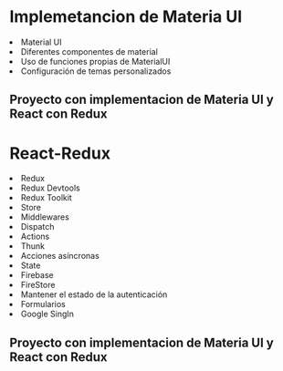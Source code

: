 <h1>Implemetancion de Materia UI</h1>
<li>Material UI</li>
<li>Diferentes componentes de material</li>
<li>Uso de funciones propias de MaterialUI</li>
<li>Configuración de temas personalizados</li>

<h2>Proyecto con implementacion de Materia UI y React con Redux</h2>
<h1>React-Redux</h1>
<li>Redux</li>
<li>Redux Devtools</li>
<li>Redux Toolkit</li>
<li>Store</li>
<li>Middlewares</li>
<li>Dispatch</li>
<li>Actions</li>
<li>Thunk</li>
<li>Acciones asíncronas</li>
<li>State</li>
<li>Firebase</li>
<li>FireStore</li>
<li>Mantener el estado de la autenticación</li>

<li>Formularios</li>
<li>Google SingIn</li>

<h2>Proyecto con implementacion de Materia UI y React con Redux</h2>
